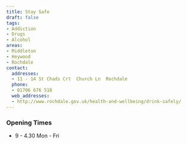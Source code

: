 ```yaml
---
title: Stay Safe
draft: false
tags:
- Addiction
- Drugs
- Alcohol
areas:
- Middleton
- Heywood
- Rochdale
contact:
  addresses:
  - 11 - 14 St Chads Crt  Church Ln  Rochdale
  phone:
  - 01706 676 518
  web_addresses:
  - http://www.rochdale.gov.uk/health-and-wellbeing/drink-safely/
---
```


### Opening Times
* 9 - 4.30 Mon - Fri

